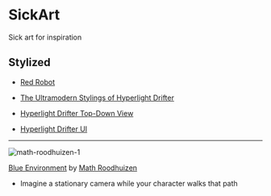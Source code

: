 # SickArt
Sick art for inspiration


## Stylized

- [Red Robot](https://www.artstation.com/artwork/l0nlz)

- [The Ultramodern Stylings of Hyperlight Drifter](http://www.gamasutra.com/blogs/KrisLigman/20131030/203652/The_ultramodern_stylings_of_Hyper_Light_Drifter.php)

- [Hyperlight Drifter Top-Down View](https://shutupndraw.com/2018/02/05/pixel-part-2-top-view-hyper-light-drifter/)

- [Hyperlight Drifter UI](https://medium.com/the-space-ape-games-experience/hyper-light-drifter-ui-breakdown-c2d9cfe0a192)
_____________________
![math-roodhuizen-1](https://user-images.githubusercontent.com/44952272/48557203-3a486c80-e93a-11e8-9f8e-caf1dde4c353.jpg)

[Blue Environment](https://www.artstation.com/artwork/nKYNe) by [Math Roodhuizen](https://www.artstation.com/artwork/nKYNe)

- Imagine a stationary camera while your character walks that path
